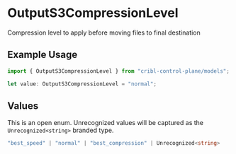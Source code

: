 # OutputS3CompressionLevel

Compression level to apply before moving files to final destination

## Example Usage

```typescript
import { OutputS3CompressionLevel } from "cribl-control-plane/models";

let value: OutputS3CompressionLevel = "normal";
```

## Values

This is an open enum. Unrecognized values will be captured as the `Unrecognized<string>` branded type.

```typescript
"best_speed" | "normal" | "best_compression" | Unrecognized<string>
```